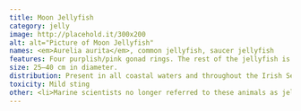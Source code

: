 ```yaml
---
title: Moon Jellyfish
category: jelly
image: http://placehold.it/300x200 
alt: alt="Picture of Moon Jellyfish"
names: <em>Aurelia aurita</em>, common jellyfish, saucer jellyfish
features: Four purplish/pink gonad rings. The rest of the jellyfish is transparent and has numerous short tentacles around the margin of the bell, making it difficult to see when out of the water.
size: 25–40 cm in diameter.
distribution: Present in all coastal waters and throughout the Irish Sea. It can form very dense aggregations. Present from April to September.
toxicity: Mild sting
other: <li>Marine scientists no longer referred to these animals as jellyfish and instead use the term jelly.</li><li>In 1991, over 2000 moon jellies were sent into space on the space shuttle Columbia to study the effects of weightlessness on the development of jellies.</li>
---
```

